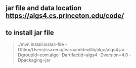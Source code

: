 ## jar file and data location https://algs4.cs.princeton.edu/code/
## to install jar file
> ./mvn install:install-file -Dfile=/Users/ssaxena/learnanddev/lib/algo/algs4.jar -DgroupId=com.algo -DartifactId=algs4 -Dversion=4.0 -Dpackaging=jar